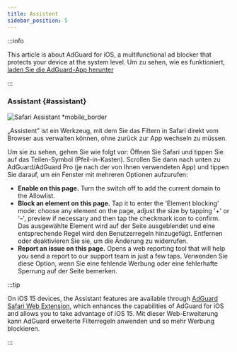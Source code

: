 ```yaml
---
title: Assistent
sidebar_position: 5
---
```


:::info

This article is about AdGuard for iOS, a multifunctional ad blocker that protects your device at the system level. Um zu sehen, wie es funktioniert, [laden Sie die AdGuard-App herunter](https://agrd.io/download-kb-adblock)

:::

### Assistant {#assistant}

![Safari Assistant \*mobile\_border](https://cdn.adtidy.org/public/Adguard/kb/iOS/features/assistant_en.jpeg)

„Assistent” ist ein Werkzeug, mit dem Sie das Filtern in Safari direkt vom Browser aus verwalten können, ohne zurück zur App wechseln zu müssen.

Um sie zu sehen, gehen Sie wie folgt vor: Öffnen Sie Safari und tippen Sie auf das Teilen-Symbol (Pfeil-in-Kasten). Scrollen Sie dann nach unten zu AdGuard/AdGuard Pro (je nach der von Ihnen verwendeten App) und tippen Sie darauf, um ein Fenster mit mehreren Optionen aufzurufen:

- **Enable on this page.**
  Turn the switch off to add the current domain to the Allowlist.
- **Block an element on this page.**
  Tap it to enter the 'Element blocking' mode: choose any element on the page, adjust the size by tapping '+' or '–', preview if necessary and then tap the checkmark icon to confirm. Das ausgewählte Element wird auf der Seite ausgeblendet und eine entsprechende Regel wird den Benutzerregeln hinzugefügt. Entfernen oder deaktivieren Sie sie, um die Änderung zu widerrufen.
- **Report an issue on this page.**
  Opens a web reporting tool that will help you send a report to our support team in just a few taps. Verwenden Sie diese Option, wenn Sie eine fehlende Werbung oder eine fehlerhafte Sperrung auf der Seite bemerken.

:::tip

On iOS 15 devices, the Assistant features are available through [AdGuard Safari Web Extension](/adguard-for-ios/web-extension), which enhances the capabilities of AdGuard for iOS and allows you to take advantage of iOS 15. Mit dieser Web-Erweiterung kann AdGuard erweiterte Filterregeln anwenden und so mehr Werbung blockieren.

:::

